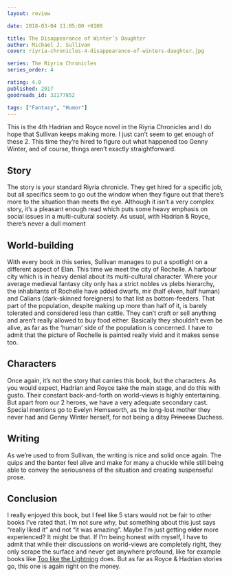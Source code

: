 ```yaml
---
layout: review

date: 2018-03-04 11:05:00 +0100

title: The Disappearance of Winter’s Daughter
author: Michael J. Sullivan
cover: riyria-chronicles-4-disappearance-of-winters-daughter.jpg

series: The Riyria Chronicles
series_order: 4

rating: 4.0
published: 2017
goodreads_id: 32177852

tags: ["Fantasy", "Humor"]
---
```


This is the 4th Hadrian and Royce novel in the Riyria Chronicles and I do hope that Sullivan keeps making more. I just can’t seem to get enough of these 2. This time they’re hired to figure out what happened too Genny Winter, and of course, things aren’t exactly straightforward.

<!--more-->

## Story

The story is your standard Riyria chronicle. They get hired for a specific job, but all specifics seem to go out the window when they figure out that there’s more to the situation than meets the eye. Although it isn’t a very complex story, it’s a pleasant enough read which puts some heavy emphasis on social issues in a multi-cultural society. As usual, with Hadrian & Royce, there’s never a dull moment

## World-building

With every book in this series, Sullivan manages to put a spotlight on a different aspect of Elan. This time we meet the city of Rochelle. A harbour city which is in heavy denial about its multi-cultural character. Where your average medieval fantasy city only has a strict nobles vs plebs hierarchy, the inhabitants of Rochelle have added dwarfs, mir (half elven, half human) and Calians (dark-skinned foreigners) to that list as bottom-feeders. That part of the population, despite making up more than half of it, is barely tolerated and considered less than cattle. They can’t craft or sell anything and aren’t really allowed to buy food either. Basically they shouldn’t even be alive, as far as the ‘human’ side of the population is concerned. I have to admit that the picture of Rochelle is painted really vivid and it makes sense too.

## Characters

Once again, it’s not the story that carries this book, but the characters. As you would expect, Hadrian and Royce take the main stage, and do this with gusto. Their constant back-and-forth on world-views is highly entertaining. But apart from our 2 heroes, we have a very adequate secondary cast. Special mentions go to Evelyn Hemsworth, as the long-lost mother they never had and Genny Winter herself, for not being a ditsy ~~Princess~~ Duchess.

## Writing

As we’re used to from Sullivan, the writing is nice and solid once again. The quips and the banter feel alive and make for many a chuckle while still being able to convey the seriousness of the situation and creating suspenseful prose.

## Conclusion

I really enjoyed this book, but I feel like 5 stars would not be fair to other books I’ve rated that. I’m not sure why, but something about this just says “really liked it” and not “it was amazing”. Maybe I’m just getting ~~older~~ more experienced? It might be that. If I’m being honest with myself, I have to admit that while their discussions on world-views are completely right, they only scrape the surface and never get anywhere profound, like for example books like [Too like the Lightning]() does. But as far as Royce & Hadrian stories go, this one is again right on the money.
